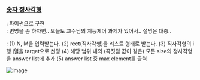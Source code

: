 ### [숫자 정사각형](https://www.acmicpc.net/problem/1051)
  : 파이썬으로 구현    
  : 변명을 좀 하자면.. 오늘도 교수님의 지능제어 과제가 있어서.. 설명은 대충..     

  : (1) N, M을 입력받는다. 
    (2) rect(직사각형)을 리스트 형태로 받는다. 
    (3) 직사각형의 i행 j열을 target으로 선정
    (4) 해당 범위 내의 (꼭짓점 값이 같은) 모든 size의 정사각형을 answer list에 추가
    (5) answer list 중 max element를 출력
    
    
![image](https://github.com/KNU-HAEDAL/baekjoon-per-day/assets/137969226/892f33ca-bdac-45e6-a89c-d3e2ef491182)
